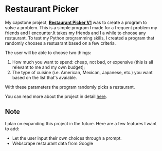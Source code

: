 # Restaurant Picker

My capstone project, [**Restaurant Picker V1**](https://github.com/kellyjadams/RestaurantPicker/blob/main/version1) was to create a program to solve a problem. This is a simple program I made for a frequent problem my friends and I encounter.It takes my friends and I a while to choose any restaurant. To test my Python programming skills, I created a program that randomly chooses a restuarant based on a few criteria.

The user will be able to choose two things:
1. How much you want to spend: cheap, not bad, or expensive (this is all relevant to me and my own budget);
2. The type of cuisine (i.e. American, Mexican, Japanese, etc.) you want based on the list that's avaiable.

With these parameters the program randomly picks a restaurant.

You can read more about the project in detail [here](https://www.kellyjadams.com/post/restaurant-picker-project).

## Note
I plan on expanding this project in the future. Here are a few features I want to add:
- Let the user input their own choices through a prompt.
- Webscrape restaurant data from Google
